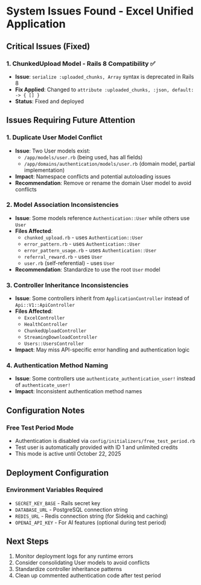 # System Issues Found - Excel Unified Application

## Critical Issues (Fixed)

### 1. ChunkedUpload Model - Rails 8 Compatibility ✅
- **Issue**: `serialize :uploaded_chunks, Array` syntax is deprecated in Rails 8
- **Fix Applied**: Changed to `attribute :uploaded_chunks, :json, default: -> { [] }`
- **Status**: Fixed and deployed

## Issues Requiring Future Attention

### 1. Duplicate User Model Conflict
- **Issue**: Two User models exist:
  - `/app/models/user.rb` (being used, has all fields)
  - `/app/domains/authentication/models/user.rb` (domain model, partial implementation)
- **Impact**: Namespace conflicts and potential autoloading issues
- **Recommendation**: Remove or rename the domain User model to avoid conflicts

### 2. Model Association Inconsistencies
- **Issue**: Some models reference `Authentication::User` while others use `User`
- **Files Affected**:
  - `chunked_upload.rb` - uses `Authentication::User`
  - `error_pattern.rb` - uses `Authentication::User`
  - `error_pattern_usage.rb` - uses `Authentication::User`
  - `referral_reward.rb` - uses `User`
  - `user.rb` (self-referential) - uses `User`
- **Recommendation**: Standardize to use the root `User` model

### 3. Controller Inheritance Inconsistencies
- **Issue**: Some controllers inherit from `ApplicationController` instead of `Api::V1::ApiController`
- **Files Affected**:
  - `ExcelController`
  - `HealthController`
  - `ChunkedUploadController`
  - `StreamingDownloadController`
  - `Users::UsersController`
- **Impact**: May miss API-specific error handling and authentication logic

### 4. Authentication Method Naming
- **Issue**: Some controllers use `authenticate_authentication_user!` instead of `authenticate_user!`
- **Impact**: Inconsistent authentication method names

## Configuration Notes

### Free Test Period Mode
- Authentication is disabled via `config/initializers/free_test_period.rb`
- Test user is automatically provided with ID 1 and unlimited credits
- This mode is active until October 22, 2025

## Deployment Configuration

### Environment Variables Required
- `SECRET_KEY_BASE` - Rails secret key
- `DATABASE_URL` - PostgreSQL connection string
- `REDIS_URL` - Redis connection string (for Sidekiq and caching)
- `OPENAI_API_KEY` - For AI features (optional during test period)

## Next Steps

1. Monitor deployment logs for any runtime errors
2. Consider consolidating User models to avoid conflicts
3. Standardize controller inheritance patterns
4. Clean up commented authentication code after test period